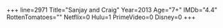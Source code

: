 +++
line=2971
Title="Sanjay and Craig"
Year=2013
Age="7+"
IMDb="4.4"
RottenTomatoes=""
Netflix=0
Hulu=1
PrimeVideo=0
Disney=0
+++

